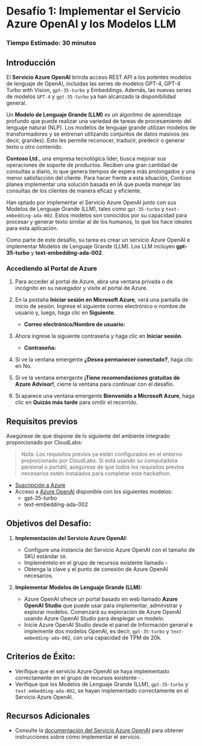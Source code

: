 # Desafío 1: Implementar el Servicio Azure OpenAI y los Modelos LLM

### Tiempo Estimado: 30 minutos

## Introducción

El **Servicio Azure OpenAI** brinda acceso REST API a los potentes modelos de lenguaje de OpenAI, incluídas las series de modelos GPT-4, GPT-4 Turbo with Vision, `gpt-35-turbo` y Embeddings. Además, las nuevas series de modelos `GPT-4` y `gpt-35-turbo` ya han alcanzado la disponibilidad general.

Un **Modelo de Lenguaje Grande (LLM)** es un algoritmo de aprendizaje profundo que puede realizar una variedad de tareas de procesamiento del lenguaje natural (NLP). Los modelos de lenguaje grande utilizan modelos de transformadores y se entrenan utilizando conjuntos de datos masivos (es decir, grandes). Esto les permite reconocer, traducir, predecir o generar texto u otro contenido.

**Contoso Ltd.**, una empresa tecnológica líder, busca mejorar sus operaciones de soporte de productos. Reciben una gran cantidad de consultas a diario, lo que genera tiempos de espera más prolongados y una menor satisfacción del cliente. Para hacer frente a esta situación, Contoso planea implementar una solución basada en IA que pueda manejar las consultas de los clientes de manera eficaz y eficiente.

Han optado por implementar el Servicio Azure OpenAI junto con sus Modelos de Lenguaje Grande (LLM), tales como `gpt-35-turbo` y `text-embedding-ada-002`. Estos modelos son conocidos por su capacidad para procesar y generar texto similar al de los humanos, lo que los hace ideales para esta aplicación.

Como parte de este desafío, su tarea es crear un servicio Azure OpenAI e implementar Modelos de Lenguaje Grande (LLM). Los LLM incluyen **gpt-35-turbo** y **text-embedding-ada-002**.

### Accediendo al Portal de Azure

1. Para acceder al portal de Azure, abra una ventana privada o de incógnito en su navegador y visite el portal de Azure.

1. En la pestaña **Iniciar sesión en Microsoft Azure**, verá una pantalla de inicio de sesión. Ingrese el siguiente correo electrónico o nombre de usuario y, luego, haga clic en **Siguiente**.

   - **Correo electrónico/Nombre de usuario:** <inject key="AzureAdUserEmail"></inject>

1. Ahora ingrese la siguiente contraseña y haga clic en **Iniciar sesión**.

   - **Contraseña:** <inject key="AzureAdUserPassword"></inject>

1. Si ve la ventana emergente **¿Desea permanecer conectado?**, haga clic en No.

1. Si ve la ventana emergente **¡Tiene recomendaciones gratuitas de Azure Advisor!**, cierre la ventana para continuar con el desafío.

1. Si aparece una ventana emergente **Bienvenido a Microsoft Azure**, haga clic en **Quizás más tarde** para omitir el recorrido.

## Requisitos previos

Asegúrese de que dispone de lo siguiente del ambiente integrado proporcionado por CloudLabs:

> Nota: Los requisitos previos ya están configurados en el entorno proporcionado por CloudLabs. Si está usando su computadora personal o portátil, asegúrese de que todos los requisitos previos necesarios estén instalados para completar este hackathon.

  - [Suscripción a Azure](https://azure.microsoft.com/en-us/free/)
  - Acceso a [Azure OpenAI](https://aka.ms/oai/access) disponible con los siguientes modelos: 
    - gpt-35-turbo
    - text-embedding-ada-002

## Objetivos del Desafío:

1. **Implementación del Servicio Azure OpenAI:**
   - Configure una instancia del Servicio Azure OpenAI con el tamaño de SKU estándar `S0`.
   - Impleméntelo en el grupo de recursos existente llamado - **<inject key="Resource Group Name"/>**
   - Obtenga la clave y el punto de conexión de Azure OpenAI necesarios.


   <validation step="9ba9cc02-3197-449e-a583-feee9f3df4a6" />



2. **Implementar Modelos de Lenguaje Grande (LLM):**
   - Azure OpenAI ofrece un portal basado en web llamado **Azure OpenAI Studio** que puede usar para implementar, administrar y explorar modelos. Comenzará su exploración de Azure OpenAI usando Azure OpenAI Studio para desplegar un modelo.
   - Inicie Azure OpenAI Studio desde el panel de Información general e implemente dos modelos OpenAI, es decir, `gpt-35-turbo` y `text-embedding-ada-002`, con una capacidad de TPM de 20k.


   <validation step="a4ef7586-7347-499d-8f5d-67e71ed0aea0" />

## Criterios de Éxito:

- Verifique que el servicio Azure OpenAI se haya implementado correctamente en el grupo de recursos existente - <inject key="Resource Group Name"/>.
- Verifique que los Modelos de Lenguaje Grande (LLM), `gpt-35-turbo` y `text-embedding-ada-002`, se hayan implementado correctamente en el Servicio Azure OpenAI.

## Recursos Adicionales

- Consulte la [documentación del Servicio Azure OpenAI](https://learn.microsoft.com/en-us/azure/ai-services/openai/) para obtener instrucciones sobre cómo implementar el servicio. 
